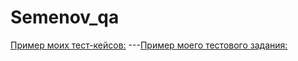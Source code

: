 # Semenov_qa
[Пример моих тест-кейсов:](https://docs.google.com/spreadsheets/d/1LY2rgSwcdseDHiOe5RLyeUwS_JGHSwNnfrTIfBIU0Os/edit?usp=sharing)
---[Пример моего тестового задания:](https://docs.google.com/spreadsheets/d/1BA4DSgKSKQzo3sK9CDuSz4EPluxgQCVjnAomHhKX-Tg/edit?usp=sharing)
